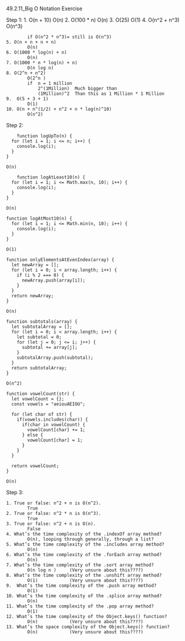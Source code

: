 49.2.11_Big O Notation Exercise

Step 1:
    1. O(n + 10)
            O(n)
    2. O(100 * n)
            O(n)
    3. O(25)
            O(1)
    4. O(n^2 + n^3)
            O(n^3)

            if O(n^2 * n^3)= still is O(n^3)
    5. O(n + n + n + n)
            O(n)
    6. O(1000 * log(n) + n)
            O(n)
    7. O(1000 * n * log(n) + n)
            O(n log n)
    8. O(2^n + n^2)
            O(2^n )
            if  n = 1 million
                2^(1Million)  Much bigger than
                (1Million)^2  Than this as 1 Million * 1 Million
    9.  O(5 + 3 + 1)
            O(1)
    10. O(n + n^(1/2) + n^2 + n * log(n)^10)
            O(n^2)
    
Step 2:

        function logUpTo(n) {
      for (let i = 1; i <= n; i++) {
        console.log(i);
      }
    }

    O(n)

        function logAtLeast10(n) {
      for (let i = 1; i <= Math.max(n, 10); i++) {
        console.log(i);
      }
    }

    O(n)

    function logAtMost10(n) {
      for (let i = 1; i <= Math.min(n, 10); i++) {
        console.log(i);
      }
    }
    
    O(1)

    function onlyElementsAtEvenIndex(array) {
      let newArray = [];
      for (let i = 0; i < array.length; i++) {
        if (i % 2 === 0) {
          newArray.push(array[i]);
        }
      }
      return newArray;
    }

    O(n)

    function subtotals(array) {
      let subtotalArray = [];
      for (let i = 0; i < array.length; i++) {
        let subtotal = 0;
        for (let j = 0; j <= i; j++) {
          subtotal += array[j];
        }
        subtotalArray.push(subtotal);
      }
      return subtotalArray;
    }

    O(n^2)

    function vowelCount(str) {
      let vowelCount = {};
      const vowels = "aeiouAEIOU";

      for (let char of str) {
        if(vowels.includes(char)) {
          if(char in vowelCount) {
            vowelCount[char] += 1;
          } else {
            vowelCount[char] = 1;
          }
        }
      }

      return vowelCount;
    }

    O(n)

Step 3:



    1. True or false: n^2 + n is O(n^2).
            True
    2. True or false: n^2 * n is O(n^3).
            True
    3. True or false: n^2 + n is O(n).
            False
    4. What’s the time complexity of the .indexOf array method?
            O(n), looping through generally, through a list?
    5. What’s the time complexity of the .includes array method?
            O(n)
    6. What’s the time complexity of the .forEach array method?
            O(n)
    7. What’s the time complexity of the .sort array method?
            O(n log n )     (Very unsure about this????)
    8. What’s the time complexity of the .unshift array method?
            O(1)            (Very unsure about this????)
    9.  What’s the time complexity of the .push array method?
            O(1)          
    10. What’s the time complexity of the .splice array method?
            O(n)
    11. What’s the time complexity of the .pop array method?
            O(1)
    12. What’s the time complexity of the Object.keys() function?
            O(n)            (Very unsure about this????)
    13. What’s the space complexity of the Object.keys() function? 
            O(n)            (Very unsure about this????)

